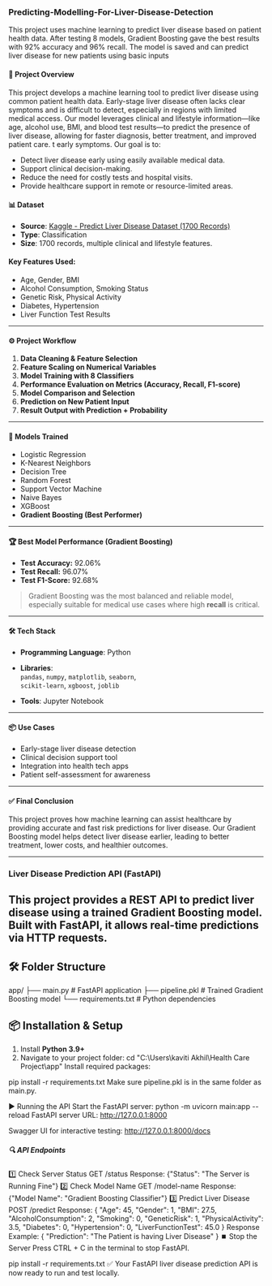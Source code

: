 ### Predicting-Modelling-For-Liver-Disease-Detection
This project uses machine learning to predict liver disease based on patient health data. After testing 8 models, Gradient Boosting gave the best results with 92% accuracy and 96% recall. The model is saved and can predict liver disease for new patients using basic inputs

#### 🚀 Project Overview

This project develops a machine learning tool to predict liver disease using common patient health data. Early-stage liver disease often lacks clear symptoms and is difficult to detect, especially in regions with limited medical access. Our model leverages clinical and lifestyle information—like age, alcohol use, BMI, and blood test results—to predict the presence of liver disease, allowing for faster diagnosis, better treatment, and improved patient care.
t early symptoms. Our goal is to:
- Detect liver disease early using easily available medical data.
- Support clinical decision-making.
- Reduce the need for costly tests and hospital visits.
- Provide healthcare support in remote or resource-limited areas.

#### 📊 Dataset

- **Source**: [Kaggle - Predict Liver Disease Dataset (1700 Records)](https://www.kaggle.com/datasets/rabieelkharoua/predict-liver-disease-1700-records-dataset/data)
- **Type**: Classification
- **Size**: 1700 records, multiple clinical and lifestyle features.

#### Key Features Used:
- Age, Gender, BMI  
- Alcohol Consumption, Smoking Status  
- Genetic Risk, Physical Activity  
- Diabetes, Hypertension  
- Liver Function Test Results  

---

#### ⚙️ Project Workflow

1. **Data Cleaning & Feature Selection**
2. **Feature Scaling on Numerical Variables**
3. **Model Training with 8 Classifiers**
4. **Performance Evaluation on Metrics (Accuracy, Recall, F1-score)**
5. **Model Comparison and Selection**
6. **Prediction on New Patient Input**
7. **Result Output with Prediction + Probability**

---

#### 🧪 Models Trained

- Logistic Regression  
- K-Nearest Neighbors  
- Decision Tree  
- Random Forest  
- Support Vector Machine  
- Naive Bayes  
- XGBoost  
- **Gradient Boosting (Best Performer)**

---

#### 🏆 Best Model Performance (Gradient Boosting)

- **Test Accuracy:** 92.06%  
- **Test Recall:** 96.07%  
- **Test F1-Score:** 92.68%  

> Gradient Boosting was the most balanced and reliable model, especially suitable for medical use cases where high **recall** is critical.

---

#### 🛠️ Tech Stack

- **Programming Language**: Python  
- **Libraries**:  
  `pandas`, `numpy`, `matplotlib`, `seaborn`,  
  `scikit-learn`, `xgboost`, `joblib`

- **Tools**: Jupyter Notebook

---

#### 📦 Use Cases

- Early-stage liver disease detection  
- Clinical decision support tool  
- Integration into health tech apps  
- Patient self-assessment for awareness

---

#### ✅ Final Conclusion

This project proves how machine learning can assist healthcare by providing accurate and fast risk predictions for liver disease. Our Gradient Boosting model helps detect liver disease earlier, leading to better treatment, lower costs, and healthier outcomes.

---
### Liver Disease Prediction API (FastAPI)

This project provides a **REST API** to predict liver disease using a trained Gradient Boosting model. Built with **FastAPI**, it allows real-time predictions via HTTP requests.
---

## 🛠️ Folder Structure

app/
├── main.py # FastAPI application
├── pipeline.pkl # Trained Gradient Boosting model
└── requirements.txt # Python dependencies

## 📦 Installation & Setup

1. Install **Python 3.9+**  
2. Navigate to your project folder:
     cd "C:\Users\kaviti Akhil\Health Care Project\app"
     Install required packages:

pip install -r requirements.txt
Make sure pipeline.pkl is in the same folder as main.py.

▶️ Running the API
Start the FastAPI server:
        python -m uvicorn main:app --reload
        FastAPI server URL: http://127.0.0.1:8000

Swagger UI for interactive testing: http://127.0.0.1:8000/docs

##### 🔍 API Endpoints
1️⃣ Check Server Status
    GET /status
    Response:
    {"Status": "The Server is Running Fine"}
2️⃣ Check Model Name
    GET /model-name
    Response:
    {"Model Name": "Gradient Boosting Classifier"}
3️⃣ Predict Liver Disease
    POST /predict
    Response:
{
  "Age": 45,
  "Gender": 1,
  "BMI": 27.5,
  "AlcoholConsumption": 2,
  "Smoking": 0,
  "GeneticRisk": 1,
  "PhysicalActivity": 3.5,
  "Diabetes": 0,
  "Hypertension": 0,
  "LiverFunctionTest": 45.0
}
   Response Example:
   {
       "Prediction": "The Patient is having Liver Disease"
    }
⏹️ Stop the Server
    Press CTRL + C in the terminal to stop FastAPI.

pip install -r requirements.txt
✅ Your FastAPI liver disease prediction API is now ready to run and test locally.
